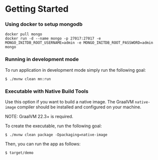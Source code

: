 # Getting Started

### Using docker to setup mongodb
```
docker pull mongo
docker run -d --name mongo -p 27017:27017 -e MONGO_INITDB_ROOT_USERNAME=admin -e MONGO_INITDB_ROOT_PASSWORD=admin mongo
```

### Running in development mode
To run application in development mode simply run the following goal:

```
$ ./mvnw clean mn:run
```

### Executable with Native Build Tools
Use this option if you want to build a native image.
The GraalVM `native-image` compiler should be installed and configured on your machine.

NOTE: GraalVM 22.3+ is required.

To create the executable, run the following goal:

```
$ ./mvnw clean package -Dpackaging=native-image
```

Then, you can run the app as follows:
```
$ target/demo
```

